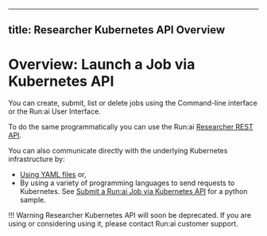 
---
title: Researcher Kubernetes API Overview
---
# Overview: Launch a Job via Kubernetes API

You can create, submit, list or delete jobs using the Command-line interface or the Run:ai User Interface. 

To do the same programmatically you can use the Run:ai [Researcher REST API](../researcher-rest-api/overview.md). 

You can also communicate directly with the underlying Kubernetes infrastructure by:

* [Using YAML files](../k8s-api/launch-job-via-yaml.md) or,
* By using a variety of programming languages to send requests to Kubernetes. See [Submit a Run:ai Job via Kubernetes API](../k8s-api/launch-job-via-kubernetes-api.md) for a python sample.

!!! Warning
    Researcher Kubernetes API will soon be deprecated. If you are using or considering using it, please contact Run:ai customer support.

